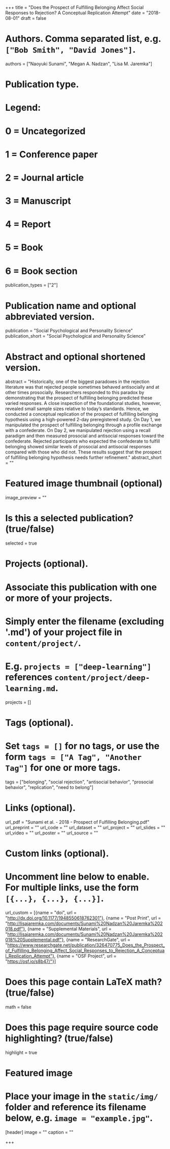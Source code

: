 +++
title = "Does the Prospect of Fulfilling Belonging Affect Social Responses to Rejection? A Conceptual Replication Attempt"
date = "2018-08-01"
draft = false

# Authors. Comma separated list, e.g. `["Bob Smith", "David Jones"]`.
authors = ["Naoyuki Sunami", "Megan A. Nadzan", "Lisa M. Jaremka"]

# Publication type.
# Legend:
# 0 = Uncategorized
# 1 = Conference paper
# 2 = Journal article
# 3 = Manuscript
# 4 = Report
# 5 = Book
# 6 = Book section
publication_types = ["2"]

# Publication name and optional abbreviated version.
publication = "Social Psychological and Personality Science"
publication_short = "Social Psychological and Personality Science"

# Abstract and optional shortened version.
abstract = "Historically, one of the biggest paradoxes in the rejection literature was that rejected people sometimes behaved antisocially and at other times prosocially. Researchers responded to this paradox by demonstrating that the prospect of fulfilling belonging predicted these varied responses. A close inspection of the foundational studies, however, revealed small sample sizes relative to today’s standards. Hence, we conducted a conceptual replication of the prospect of fulfilling belonging hypothesis using a high-powered 2-day preregistered study. On Day 1, we manipulated the prospect of fulfilling belonging through a profile exchange with a confederate. On Day 2, we manipulated rejection using a recall paradigm and then measured prosocial and antisocial responses toward the confederate. Rejected participants who expected the confederate to fulfill belonging showed similar levels of prosocial and antisocial responses compared with those who did not. These results suggest that the prospect of fulfilling belonging hypothesis needs further refinement."
abstract_short = ""

# Featured image thumbnail (optional)
image_preview = ""

# Is this a selected publication? (true/false)
selected = true

# Projects (optional).
#   Associate this publication with one or more of your projects.
#   Simply enter the filename (excluding '.md') of your project file in `content/project/`.
#   E.g. `projects = ["deep-learning"]` references `content/project/deep-learning.md`.
projects = []

# Tags (optional).
#   Set `tags = []` for no tags, or use the form `tags = ["A Tag", "Another Tag"]` for one or more tags.
tags = ["belonging", "social rejection", "antisocial behavior", "prosocial behavior", "replication", "need to belong"]

# Links (optional).
url_pdf = "Sunami et al. - 2018 - Prospect of Fulfilling Belonging.pdf"
url_preprint = ""
url_code = ""
url_dataset = ""
url_project = ""
url_slides = ""
url_video = ""
url_poster = ""
url_source = ""


# Custom links (optional).
#   Uncomment line below to enable. For multiple links, use the form `[{...}, {...}, {...}]`.
url_custom = [{name = "doi", url = "http://dx.doi.org/10.1177/1948550618762301"},
              {name = "Post Print", url = "http://lisajaremka.com/documents/Sunami%20Nadzan%20Jaremka%202018.pdf"}, {name = "Supplemental Materials", url = "http://lisajaremka.com/documents/Sunami%20Nadzan%20Jaremka%202018%20Supplemental.pdf"},
              {name = "ResearchGate", url = "https://www.researchgate.net/publication/326470775_Does_the_Prospect_of_Fulfilling_Belonging_Affect_Social_Responses_to_Rejection_A_Conceptual_Replication_Attempt"},
              {name = "OSF Project", url = "https://osf.io/s8b47/"}]



# Does this page contain LaTeX math? (true/false)
math = false

# Does this page require source code highlighting? (true/false)
highlight = true

# Featured image
# Place your image in the `static/img/` folder and reference its filename below, e.g. `image = "example.jpg"`.
[header]
image = ""
caption = ""

+++
